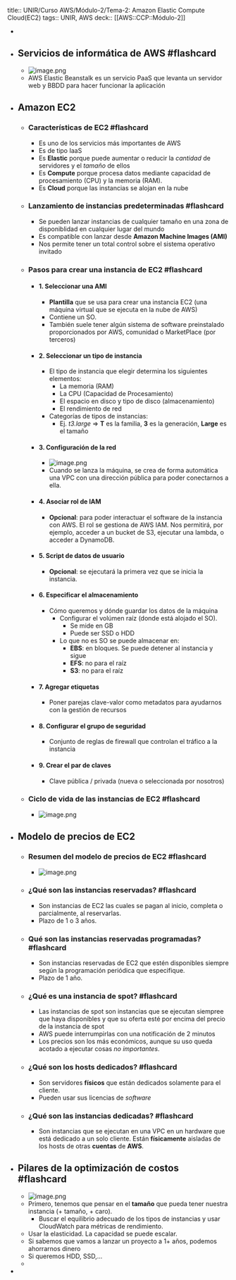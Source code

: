 title:: UNIR/Curso AWS/Módulo-2/Tema-2: Amazon Elastic Compute Cloud(EC2)
tags:: UNIR, AWS
deck:: [[AWS::CCP::Módulo-2]]

-
- ## Servicios de informática de AWS #flashcard
	- ![image.png](../assets/image_1665761621374_0.png)
	- AWS Elastic Beanstalk es un servicio PaaS que levanta un servidor web y BBDD para hacer funcionar la aplicación
- ## Amazon EC2
	- ### Características de EC2 #flashcard
		- Es uno de los servicios más importantes de AWS
		- Es de tipo IaaS
		- Es **Elastic** porque puede aumentar o reducir la *cantidad* de servidores y el *tamaño* de ellos
		- Es **Compute** porque procesa datos mediante capacidad de procesamiento (CPU) y la memoria (RAM).
		- Es **Cloud** porque las instancias se alojan en la nube
	- ### Lanzamiento de instancias predeterminadas #flashcard
		- Se pueden lanzar instancias de cualquier tamaño en una zona de disponiblidad en cualquier lugar del mundo
		- Es compatible con lanzar desde **Amazon Machine Images (AMI)**
		- Nos permite tener un total control sobre el sistema operativo invitado
	- ### Pasos para crear una instancia de EC2 #flashcard
		- #### 1. Seleccionar una AMI
			- **Plantilla** que se usa para crear una instancia EC2 (una máquina virtual que se ejecuta en la nube de AWS)
			- Contiene un SO.
			- También suele tener algún sistema de software preinstalado proporcionados por AWS, comunidad o MarketPlace (por terceros)
		- #### 2. Seleccionar un tipo de instancia
			- El tipo de instancia que elegir determina los siguientes elementos:
				- La memoria (RAM)
				- La CPU (Capacidad de Procesamiento)
				- El espacio en disco y tipo de disco (almacenamiento)
				- El rendimiento de red
			- Categorías de tipos de instancias:
				- Ej. *t3.large* => **T** es la familia, **3** es la generación, **Large** es el tamaño
		- #### 3. Configuración de la red
			- ![image.png](../assets/image_1665762548492_0.png)
			- Cuando se lanza la máquina, se crea de forma automática una VPC con una dirección pública para poder conectarnos a ella.
		- #### 4. Asociar rol de IAM
			- **Opcional**: para poder interactuar el software de la instancia con AWS. El rol se gestiona de AWS IAM. Nos permitirá, por ejemplo, acceder a un bucket de S3, ejecutar una lambda, o acceder a DynamoDB.
		- #### 5. Script de datos de usuario
			- **Opcional**: se ejecutará la primera vez que se inicia la instancia.
		- #### 6. Especificar el almacenamiento
			- Cómo queremos y dónde guardar los datos de la máquina
				- Configurar el volúmen raíz (donde está alojado el SO).
					- Se mide en GB
					- Puede ser SSD o HDD
				- Lo que no es SO se puede almacenar en:
					- **EBS**: en bloques. Se puede detener al instancia y sigue
					- **EFS**: no para el raíz
					- **S3**: no para el raíz
		- #### 7. Agregar etiquetas
			- Poner parejas clave-valor como metadatos para ayudarnos con la gestión de recursos
		- #### 8. Configurar el grupo de seguridad
			- Conjunto de reglas de firewall que controlan el tráfico a la instancia
		- #### 9. Crear el par de claves
			- Clave pública / privada (nueva o seleccionada por nosotros)
	- ### Ciclo de vida de las instancias de EC2 #flashcard
		- ![image.png](../assets/image_1665763348645_0.png)
- ## Modelo de precios de EC2
	- ### Resumen del modelo de precios de EC2 #flashcard
		- ![image.png](../assets/image_1665763533297_0.png)
	- ### ¿Qué son las instancias reservadas? #flashcard
		- Son instancias de EC2 las cuales se pagan al inicio, completa o parcialmente, al reservarlas.
		- Plazo de 1 o 3 años.
	- ### Qué son las instancias reservadas programadas? #flashcard
		- Son instancias reservadas de EC2 que estén disponibles siempre según la programación periódica que especifique.
		- Plazo de 1 año.
	- ### ¿Qué es una instancia de spot? #flashcard
		- Las instancias de spot son instancias que se ejecutan siempree que haya disponibles y que su oferta esté por encima del precio de la instancia de spot
		- AWS puede interrumpirlas con una notificación de 2 minutos
		- Los precios son los más económicos, aunque su uso queda acotado a ejecutar cosas *no importantes*.
	- ### ¿Qué son los hosts dedicados? #flashcard
		- Son servidores **físicos** que están dedicados solamente para el cliente.
		- Pueden usar sus licencias de *software*
	- ### ¿Qué son las instancias dedicadas? #flashcard
		- Son instancias que se ejecutan en una VPC en un hardware que está dedicado a un solo cliente. Están **físicamente** aisladas de los hosts de otras **cuentas** de **AWS**.
- ## Pilares de la optimización de costos #flashcard
	- ![image.png](../assets/image_1665764048371_0.png)
	- Primero, tenemos que pensar en el **tamaño** que pueda tener nuestra instancia (+ tamaño, + caro).
		- Buscar el equilibrio adecuado de los tipos de instancias y usar CloudWatch para métricas de rendimiento.
	- Usar la elasticidad. La capacidad se puede escalar.
	- Si sabemos que vamos a lanzar un proyecto a 1+ años, podemos ahorrarnos dinero
	- Si queremos HDD, SSD,...
	-
-